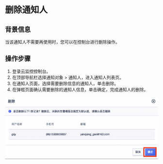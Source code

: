 # 删除通知人

## 背景信息
当该通知人不需要再使用时，您可以在控制台进行删除操作。

## 操作步骤
1. 登录云监控控制台。
2. 在顶部导航栏选择通知对象  > 通知人，进入通知人列表页。
3. 在通知人页面，选择需要删除信息的通知人，单击删除。
4. 在弹框页面确认需要删除的通知人信息，单击确定，完成通知人的删除。

![Image text](https://github.com/UCloudDoc-Team/cloudwatch/blob/master/images/%E5%88%A0%E9%99%A4%E9%80%9A%E7%9F%A5%E4%BA%BA.png)
